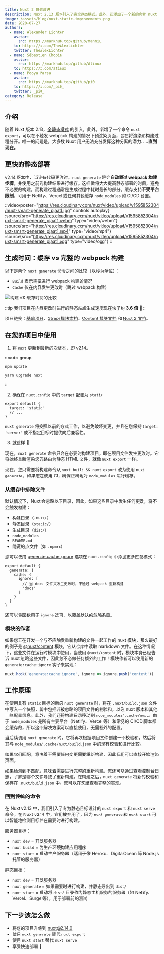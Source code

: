 ```yaml
---
title: Nuxt 2 静态改进
description: Nuxt 2.13 版本引入了完全静态模式。此外，还添加了一个新的命令 nuxt export，可以在不触发 webpack 构建的情况下预渲染您的页面，以便将渲染和构建过程分离。唯一的问题是，大多数 Nuxt 用户一直无法充分发挥这种分离的潜力... 直到现在。
image: /assets/blog/nuxt-static-improvements.png
date: 2020-07-27
authors:
  - name: Alexander Lichter
    avatar:
      src: https://markhub.top/github/manniL
    to: https://x.com/TheAlexLichter
    twitter: TheAlexLichter
  - name: Sébastien Chopin
    avatar:
      src: https://markhub.top/github/Atinux
    to: https://x.com/atinux
  - name: Pooya Parsa
    avatar:
      src: https://markhub.top/github/pi0
    to: https://x.com/_pi0_
    twitter: _pi0_
category: Release
---
```


## 介绍

随着 Nuxt 版本 2.13，[全静态模式](/blog/going-full-static) 的引入。此外，新增了一个命令 `nuxt export`，可以在不触发 webpack 构建的情况下预渲染页面，旨在将渲染和构建过程分开。唯一的问题是，大多数 Nuxt 用户无法充分发挥这种分离的潜力……**直到现在。**

## 更快的静态部署

v2.14 版本中，当没有代码更改时，`nuxt generate` 将会**自动跳过 webpack 构建步骤**，并使用之前的构建结果进行缓存。这样做将大大提高静态部署的时间，避免不必要的构建，而构建过程通常是生成过程中耗时最长的部分。缓存支持**不受平台限制**，可用于 Netlify、Vercel 或任何其他缓存 `node_modules` 的 CI/CD 设置。

::video{poster="https://res.cloudinary.com/nuxt/video/upload/v1595852304/nuxt-smart-generate_pjaat1.jpg" controls autoplay}
  :source{src="https://res.cloudinary.com/nuxt/video/upload/v1595852304/nuxt-smart-generate_pjaat1.webm" type="video/webm"}
  :source{src="https://res.cloudinary.com/nuxt/video/upload/v1595852304/nuxt-smart-generate_pjaat1.mp4" type="video/mp4"}
  :source{src="https://res.cloudinary.com/nuxt/video/upload/v1595852304/nuxt-smart-generate_pjaat1.ogg" type="video/ogg"}
::

## 生成时间：缓存 vs 完整的 webpack 构建

以下是两个 `nuxt generate` 命令之间的比较（以秒为单位）：

- `Build` 表示需要进行 webpack 构建的情况
- `Cache` 仅在内容发生更改时（跳过 webpack 构建）

![构建 VS 缓存时间的比较](/assets/blog/bar-chart-cache-build.png)

::tip
我们项目在内容更改时进行的静态站点生成速度现在快了约 **3.6 倍** 🚀
::

项目链接：[基础项目](https://github.com/pi0/nuxt-static-demo)、[Strapi 模块文档](https://github.com/nuxt-community/strapi-module/tree/master/docs)、[Content 模块文档](https://github.com/nuxt/content/tree/master/docs) 和 [Nuxt 2 文档](https://github.com/nuxt/website-v2)。

## 在您的项目中使用

1. 将 `nuxt` 更新到最新的次版本，即 v2.14。

::code-group
```bash [npm]
npm update
```

```bash [yarn]
yarn upgrade nuxt
```
::

2. 确保在 `nuxt.config` 中的 `target` 配置为 `static`

```js{}[nuxt.config.js]
export default {
  target: 'static'
  // ...
}
```

`nuxt generate` 将按照以前的方式工作，以避免破坏变更，并且在您保持 `target: 'server'` 或不指定目标时提供向后兼容性。

3. 就这样 🙌

现在，`nuxt generate` 命令只会在必要时构建项目，即在项目文件发生更改时。它将始终重新渲染您的路由为静态 HTML 文件，就像 `nuxt export` 一样。

现在，您只需要将构建命令从 `nuxt build && nuxt export` 改为使用 `nuxt generate`。如果您在使用 CI，确保正确地对 `node_modules` 进行缓存。

### 从缓存中排除文件

默认情况下，Nuxt 会忽略以下目录，因此，如果这些目录中发生任何更改，将不会触发构建：

- 构建目录（`.nuxt/`）
- 静态目录（`static/`）
- 生成目录（`dist/`）
- `node_modules`
- `README.md`
- 隐藏的点文件（如 `.npmrc`）

您可以使用 [generate.cache.ignore](https://v2.nuxt.com/docs/configuration-glossary/configuration-generate/#cache) 选项在 `nuxt.config` 中添加更多匹配模式：

```js{}[nuxt.config.js]
export default {
  generate: {
    cache: {
      ignore: [
        // 当 docs 文件夹发生更改时，不通过 webpack 重新构建
        'docs'
      ]
    }
  }
}
```

还可以将函数用于 `ignore` 选项，以覆盖默认的忽略条目。

### 模块的作者

如果您正在开发一个与不应触发重新构建的文件一起工作的 nuxt 模块，那么最好的例子是 [@nuxt/content](https://content.nuxt.com) 模块，它从仓库中读取 markdown 文件。在这种情况下，这些文件在运行时模块中使用，当使用 `@nuxt/content` 时，模块本身已经告诉 nuxt 忽略这些文件，因此您不必做任何额外的工作！模块作者可以使用新的 `generate:cache:ignore` 钩子来实现：

```js
nuxt.hook('generate:cache:ignore', ignore => ignore.push('content'))
```

## 工作原理

在使用具有 `static` 目标的新的 `nuxt generate` 时，将在 `.nuxt/build.json` 文件中写入一个快照，其中包括非被忽略的项目文件的校验和，以及 nuxt 版本和其他一些配置信息。此外，我们还将构建目录移动到 `node_modules/.cache/nuxt`。由于 `node_modules` 是所有主要平台（Netlify、Vercel 等）和常见的 CI/CD 脚本都会缓存的，所以这个解决方案可以直接使用，无需额外的配置。

当后续调用 `nuxt generate` 时，它将再次根据项目文件创建一个校验和，然后将其与 `node_modules/.cache/nuxt/build.json` 中的现有校验和进行比较。

如果它们匹配，意味着不需要任何变更需要重新构建，因此我们可以直接开始渲染页面。

如果检测到不匹配，意味着需要进行完整的重新构建。您还可以通过查看控制台日志，了解是哪个文件导致了重新构建。在构建之后，`nuxt generate` 将新的校验和保存在 `.nuxt/build.json` 中。您可以在[这里](https://github.com/nuxt/nuxt.js/pull/7712)查看完整的实现。

### 回到传统的命令

在 Nuxt v2.13 中，我们引入了专为静态目标设计的 `nuxt export` 和 `nuxt serve` 命令。在 Nuxt v2.14 中，它们被弃用了，因为 `nuxt generate` 和 `nuxt start` 可以智能地检测目标并在需要时进行构建。

服务器目标：

- `nuxt dev` = 开发服务器
- `nuxt build` = 为生产环境构建应用程序
- `nuxt start` = 启动生产服务器（适用于像 Heroku、DigitalOcean 等 Node.js 托管的服务器）

静态目标：

- `nuxt dev` = 开发服务器
- `nuxt generate` = 如果需要时进行构建，并静态导出到 `dist/`
- `nuxt start` = 启动将 `dist/` 目录作为静态主机服务的服务器（如 Netlify、Vercel、Surge 等），用于部署前的测试

## 下一步该怎么做

- 将您的项目升级到 [nuxt@2.14.0](https://github.com/nuxt/nuxt.js/releases/tag/v2.14.0)
- 使用 `nuxt generate` 替代 `nuxt export`
- 使用 `nuxt start` 替代 `nuxt serve`
- 享受快速部署 🤙

